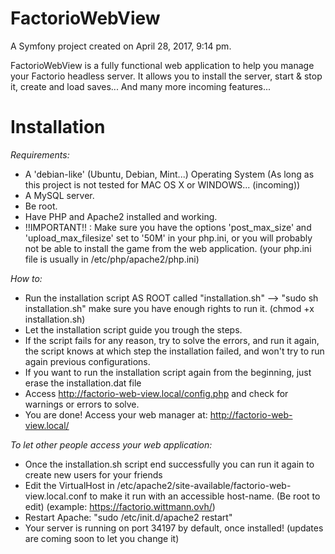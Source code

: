 # FactorioWebView

A Symfony project created on April 28, 2017, 9:14 pm.

FactorioWebView is a fully functional web application to help you manage your Factorio headless server.
It allows you to install the server, start & stop it, create and load saves... And many more incoming features...

# Installation

_Requirements:_
* A 'debian-like' (Ubuntu, Debian, Mint...) Operating System
(As long as this project is not tested for MAC OS X or WINDOWS... (incoming))
* A MySQL server.
* Be root.
* Have PHP and Apache2 installed and working.
* !!IMPORTANT!! : Make sure you have the options 'post_max_size' and 'upload_max_filesize' set to '50M' in your php.ini,
          or you will probably not be able to install the game from the web application.
          (your php.ini file is usually in /etc/php/apache2/php.ini)

_How to:_
* Run the installation script AS ROOT called "installation.sh"
--> "sudo sh installation.sh" make sure you have enough rights to run it. (chmod +x installation.sh)
* Let the installation script guide you trough the steps.
* If the script fails for any reason, try to solve the errors, and run it again, the script knows at which step
the installation failed, and won't try to run again previous configurations.
* If you want to run the installation script again from the beginning, just erase the installation.dat file
* Access http://factorio-web-view.local/config.php and check for warnings or errors to solve.
* You are done! Access your web manager at: http://factorio-web-view.local/
 
_To let other people access your web application:_
* Once the installation.sh script end successfully you can run it again to create new users for your friends
* Edit the VirtualHost in /etc/apache2/site-available/factorio-web-view.local.conf
to make it run with an accessible host-name. (Be root to edit) (example: https://factorio.wittmann.ovh/)
* Restart Apache: "sudo /etc/init.d/apache2 restart"
* Your server is running on port 34197 by default, once installed! (updates are coming soon to let you change it)
